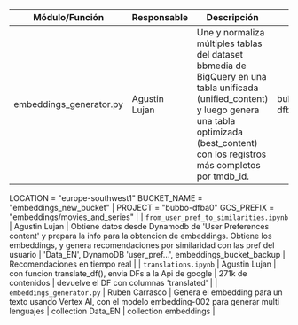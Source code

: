 | **Módulo/Función**     | **Responsable**  | **Descripción**              | **Inputs**              | **Outputs**              |
|------------------------|-----------------|-----------------------------|-------------------------|--------------------------|
| embeddings_generator.py | Agustin Lujan | Une y normaliza múltiples tablas del dataset bbmedia de BigQuery en una tabla unificada (unified_content) y luego genera una tabla optimizada (best_content) con los registros más completos por tmdb_id. | bubbo-dfba0.content.best_content_translated_py | PROJECT = "bubbo-dfba0"
LOCATION = "europe-southwest1"
BUCKET_NAME = "embeddings_new_bucket" | PROJECT = "bubbo-dfba0"
GCS_PREFIX = "embeddings/movies_and_series" |
| `from_user_pref_to_similarities.ipynb`    |  Agustin Lujan     | Obtiene datos desde Dynamodb de 'User Preferences content' y prepara la info para la obtencion de embeddings. Obtiene los embeddings, y genera recomendaciones por similaridad con las pref del usuario | 'Data_EN', DynamoDB 'user_pref...', embeddings_bucket_backup  | Recomendaciones en tiempo real  |
| `translations.ipynb`       |  Agustin Lujan     |  con funcion translate_df(), envia DFs a la Api de google     |  271k de contenidos  |  devuelve el DF con columnas 'translated'  |
| `embeddings_generator.py`       |  Ruben Carrasco     |  Genera el embedding para un texto usando Vertex AI, con el modelo embedding-002 para generar multi lenguajes     |  collection Data_EN  |  collection embeddings  |
